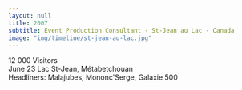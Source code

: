```yaml
---
layout: null
title: 2007
subtitle: Event Production Consultant - St-Jean au Lac - Canada
image: "img/timeline/st-jean-au-lac.jpg"
---
```

12 000 Visitors  
June 23
Lac St-Jean, Métabetchouan  
Headliners:  Malajubes, Mononc'Serge, Galaxie 500
